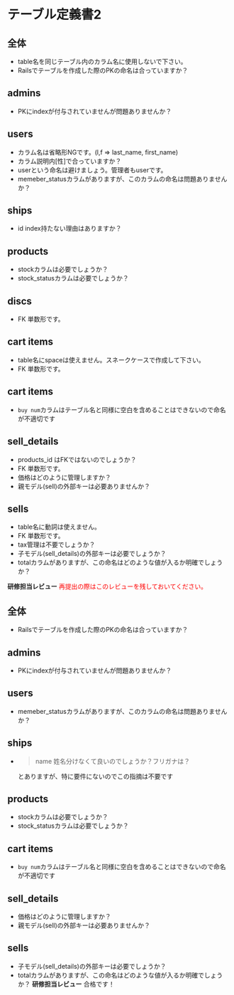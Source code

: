 # テーブル定義書2
## 全体
- table名を同じテーブル内のカラム名に使用しないで下さい。
- Railsでテーブルを作成した際のPKの命名は合っていますか？

## admins
- PKにindexが付与されていませんが問題ありませんか？

## users
- カラム名は省略形NGです。(l,f => last_name, first_name)
- カラム説明内[性]で合っていますか？
- userという命名は避けましょう。管理者もuserです。
- memeber_statusカラムがありますが、このカラムの命名は問題ありませんか？

## ships
- id index持たない理由はありますか？

## products
- stockカラムは必要でしょうか？
- stock_statusカラムは必要でしょうか？

## discs
- FK 単数形です。

## cart items
- table名にspaceは使えません。スネークケースで作成して下さい。
- FK 単数形です。
## cart items
- `buy num`カラムはテーブル名と同様に空白を含めることはできないので命名が不適切です

## sell_details
- products_id はFKではないのでしょうか？
- FK 単数形です。
- 価格はどのように管理しますか？
- 親モデル(sell)の外部キーは必要ありませんか？

## sells 
- table名に動詞は使えません。
- FK 単数形です。
- tax管理は不要でしょうか？
- 子モデル(sell_details)の外部キーは必要でしょうか？
- totalカラムがありますが、この命名はどのような値が入るか明確でしょうか？


**研修担当レビュー**
<font color="Red">再提出の際はこのレビューを残しておいてください。</font>

## 全体
- Railsでテーブルを作成した際のPKの命名は合っていますか？

## admins
- PKにindexが付与されていませんが問題ありませんか？

## users
- memeber_statusカラムがありますが、このカラムの命名は問題ありませんか？

## ships
- > name 姓名分けなくて良いのでしょうか？フリガナは？

  とありますが、特に要件にないのでこの指摘は不要です

## products
- stockカラムは必要でしょうか？
- stock_statusカラムは必要でしょうか？

## cart items
- `buy num`カラムはテーブル名と同様に空白を含めることはできないので命名が不適切です

## sell_details
- 価格はどのように管理しますか？
- 親モデル(sell)の外部キーは必要ありませんか？

## sells
- 子モデル(sell_details)の外部キーは必要でしょうか？
- totalカラムがありますが、この命名はどのような値が入るか明確でしょうか？
**研修担当レビュー**
合格です！
